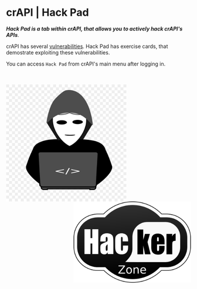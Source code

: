crAPI | Hack Pad
================

***Hack Pad is a tab within crAPI, that allows you to actively hack crAPI's APIs***.

crAPI has several [vulnerabilities][0]. Hack Pad has exercise cards, that demostrate exploiting these vulnerabilities.

You can access `Hack Pad` from crAPI's main menu after logging in.

<div>
  <br/><br/>
	<img src="./assets/white-hat-security-hacker.jpeg" alt="white-hat-security-hacker" align="left" style="zoom:40%;" />
  <img src="./assets/hacker-zone.png" alt="white-hat-security-hacker" align="right" style="zoom:40%;" />
</div>



[0]: ./challenges.md
